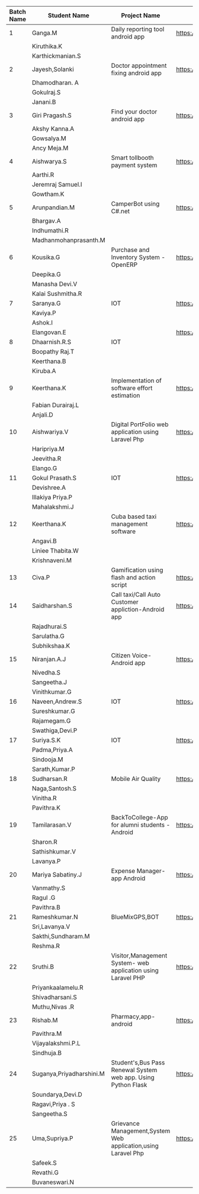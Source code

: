 
| Batch Name 	| Student Name             	| Project Name                                                  	| Repository Name                       	|
|------------	|--------------------------	|---------------------------------------------------------------	|---------------------------------------	|
| 1          	| Ganga.M                  	| Daily reporting tool android app                              	| https://github.com/gitUserid/repoName 	|
|            	| Kiruthika.K              	|                                                               	|                                       	|
|            	| Karthickmanian.S         	|                                                               	|                                       	|
| 2          	| Jayesh,Solanki           	| Doctor appointment fixing android app                         	| https://github.com/gitUserid/repoName 	|
|            	| Dhamodharan. A           	|                                                               	|                                       	|
|            	| Gokulraj.S               	|                                                               	|                                       	|
|            	| Janani.B                 	|                                                               	|                                       	|
| 3          	| Giri Pragash.S           	| Find your doctor android app                                  	| https://github.com/gitUserid/repoName 	|
|            	| Akshy Kanna.A            	|                                                               	|                                       	|
|            	| Gowsalya.M               	|                                                               	|                                       	|
|            	| Ancy Meja.M              	|                                                               	|                                       	|
| 4          	| Aishwarya.S              	| Smart tollbooth payment system                                	| https://github.com/gitUserid/repoName 	|
|            	| Aarthi.R                 	|                                                               	|                                       	|
|            	| Jeremraj Samuel.I        	|                                                               	|                                       	|
|            	| Gowtham.K                	|                                                               	|                                       	|
| 5          	| Arunpandian.M            	| CamperBot using C#.net                                        	| https://github.com/gitUserid/repoName 	|
|            	| Bhargav.A                	|                                                               	|                                       	|
|            	| Indhumathi.R             	|                                                               	|                                       	|
|            	| Madhanmohanprasanth.M    	|                                                               	|                                       	|
| 6          	| Kousika.G                	| Purchase and Inventory System - OpenERP                       	| https://github.com/gitUserid/repoName 	|
|            	| Deepika.G                	|                                                               	|                                       	|
|            	| Manasha Devi.V           	|                                                               	|                                       	|
|            	| Kalai Sushmitha.R        	|                                                               	|                                       	|
| 7          	| Saranya.G                	| IOT                                                           	| https://github.com/gitUserid/repoName 	|
|            	| Kaviya.P                 	|                                                               	|                                       	|
|            	| Ashok.I                  	|                                                               	|                                       	|
|            	| Elangovan.E              	|                                                               	| https://github.com/gitUserid/repoName 	|
| 8          	| Dhaarnish.R.S            	| IOT                                                           	|                                       	|
|            	| Boopathy Raj.T           	|                                                               	|                                       	|
|            	| Keerthana.B              	|                                                               	|                                       	|
|            	| Kiruba.A                 	|                                                               	|                                       	|
| 9          	| Keerthana.K              	| Implementation of software effort estimation                  	| https://github.com/gitUserid/repoName 	|
|            	| Fabian Durairaj.L        	|                                                               	|                                       	|
|            	| Anjali.D                 	|                                                               	|                                       	|
| 10         	| Aishwariya.V             	| Digital PortFolio web application using Laravel Php           	| https://github.com/gitUserid/repoName 	|
|            	| Haripriya.M              	|                                                               	|                                       	|
|            	| Jeevitha.R               	|                                                               	|                                       	|
|            	| Elango.G                 	|                                                               	|                                       	|
| 11         	| Gokul Prasath.S          	| IOT                                                           	| https://github.com/gitUserid/repoName 	|
|            	| Devishree.A              	|                                                               	|                                       	|
|            	| Illakiya Priya.P         	|                                                               	|                                       	|
|            	| Mahalakshmi.J            	|                                                               	|                                       	|
| 12         	| Keerthana.K              	| Cuba based taxi management software                           	| https://github.com/gitUserid/repoName 	|
|            	| Angavi.B                 	|                                                               	|                                       	|
|            	| Liniee Thabita.W         	|                                                               	|                                       	|
|            	| Krishnaveni.M            	|                                                               	|                                       	|
| 13         	| Civa.P                   	| Gamification using flash and action script                    	| https://github.com/gitUserid/repoName 	|
| 14         	| Saidharshan.S            	| Call taxi/Call Auto Customer appliction-Android app           	| https://github.com/gitUserid/repoName 	|
|            	| Rajadhurai.S             	|                                                               	|                                       	|
|            	| Sarulatha.G              	|                                                               	|                                       	|
|            	| Subhikshaa.K             	|                                                               	|                                       	|
| 15         	| Niranjan.A.J             	| Citizen Voice-Android app                                     	| https://github.com/gitUserid/repoName 	|
|            	| Nivedha.S                	|                                                               	|                                       	|
|            	| Sangeetha.J              	|                                                               	|                                       	|
|            	| Vinithkumar.G            	|                                                               	|                                       	|
| 16         	| Naveen,Andrew.S          	| IOT                                                           	| https://github.com/gitUserid/repoName 	|
|            	| Sureshkumar.G            	|                                                               	|                                       	|
|            	| Rajamegam.G              	|                                                               	|                                       	|
|            	| Swathiga,Devi.P          	|                                                               	|                                       	|
| 17         	| Suriya.S.K               	| IOT                                                           	| https://github.com/gitUserid/repoName 	|
|            	| Padma,Priya.A            	|                                                               	|                                       	|
|            	| Sindooja.M               	|                                                               	|                                       	|
|            	| Sarath,Kumar.P           	|                                                               	|                                       	|
| 18         	| Sudharsan.R              	| Mobile Air Quality                                            	| https://github.com/gitUserid/repoName 	|
|            	| Naga,Santosh.S           	|                                                               	|                                       	|
|            	| Vinitha.R                	|                                                               	|                                       	|
|            	| Pavithra.K               	|                                                               	|                                       	|
| 19         	| Tamilarasan.V            	| BackToCollege-App for alumni students -Android                	| https://github.com/gitUserid/repoName 	|
|            	| Sharon.R                 	|                                                               	|                                       	|
|            	| Sathishkumar.V           	|                                                               	|                                       	|
|            	| Lavanya.P                	|                                                               	|                                       	|
| 20         	| Mariya Sabatiny.J        	| Expense Manager-app Android                                   	| https://github.com/gitUserid/repoName 	|
|            	| Vanmathy.S               	|                                                               	|                                       	|
|            	| Ragul .G                 	|                                                               	|                                       	|
|            	| Pavithra.B               	|                                                               	|                                       	|
| 21         	| Rameshkumar.N            	| BlueMixGPS,BOT                                                	| https://github.com/gitUserid/repoName 	|
|            	| Sri,Lavanya.V            	|                                                               	|                                       	|
|            	| Sakthi,Sundharam.M       	|                                                               	|                                       	|
|            	| Reshma.R                 	|                                                               	|                                       	|
| 22         	| Sruthi.B                 	| Visitor,Management System- web application using Laravel PHP  	| https://github.com/gitUserid/repoName 	|
|            	| Priyankaalamelu.R        	|                                                               	|                                       	|
|            	| Shivadharsani.S          	|                                                               	|                                       	|
|            	| Muthu,Nivas .R           	|                                                               	|                                       	|
| 23         	| Rishab.M                 	| Pharmacy,app-android                                          	| https://github.com/gitUserid/repoName 	|
|            	| Pavithra.M               	|                                                               	|                                       	|
|            	| Vijayalakshmi.P.L        	|                                                               	|                                       	|
|            	| Sindhuja.B               	|                                                               	|                                       	|
| 24         	| Suganya,Priyadharshini.M 	| Student's,Bus Pass Renewal System web app. Using Python Flask 	| https://github.com/gitUserid/repoName 	|
|            	| Soundarya,Devi.D         	|                                                               	|                                       	|
|            	| Ragavi,Priya . S         	|                                                               	|                                       	|
|            	| Sangeetha.S              	|                                                               	|                                       	|
| 25         	| Uma,Supriya.P            	| Grievance Management,System Web application,using Laravel Php 	| https://github.com/gitUserid/repoName 	|
|            	| Safeek.S                 	|                                                               	|                                       	|
|            	| Revathi.G                	|                                                               	|                                       	|
|            	| Buvaneswari.N            	|                                                               	|                                       	|

